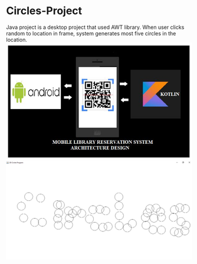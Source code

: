 # Circles-Project
Java project is a desktop project that used AWT library. When user clicks random to location in frame, system generates most five circles in the location.
![](https://github.com/CankayaUniversity/ceng-407-408-2020-2021--Mobile-Library-Reservation-System/blob/main/images407-LR-SRS-SDD/Architecture.JPG)
![](https://github.com/beyzayuksell/Circles-Project/blob/main/Application%20Image.png)
